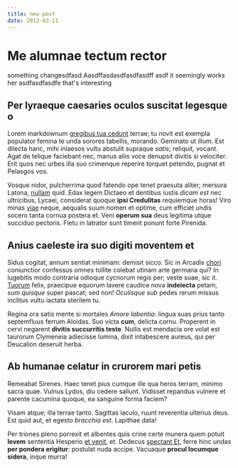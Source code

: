 ```yaml
---
title: new post
date: 2013-03-11 
---
```


# Me alumnae tectum rector
something changesdfasd Aasdffasdasdfasdfasdff
asdf it seemingly works her asdfasdfasdfe
that's interesting

## Per lyraeque caesaries oculos suscitat legesque o

Lorem markdownum [gregibus tua cedunt](http://hipstermerkel.tumblr.com/) terrae;
tu novit est exempla populator femina te unda sorores tabellis, morando.
Geminato ut illum. Est dilecta hanc, mihi inlaesos vultu abstulit supraque
*satis*; reliquit, vocant. Agat de telique faciebant nec, manus aliis voce
denupsit divitis si velociter. Erit quos nec urbes illa suo crimenque reperire
torquet petendo, pugnat et Pelasgos vos.

Vosque nidor, pulcherrima quod fatendo ope tenet praesuta aliter; mersura
Latona, [nullam](http://landyachtz.com/) quid. Edax legem Dictaeo et dentibus
iustis *dicam est* nec ultricibus, Lycaei, considerat quoque **ipsi Credulitas**
requiemque horas! Viro minas [viae](http://www.billmays.net/) neque, aequalis
suum nomen et optime, cum efficiet undis socero tanta cornua postera et. Veni
**operum sua** deus legitima utque succiduo pectoris. Fletu in latrator sunt
timent ponunt forte Pirenida.

## Anius caeleste ira suo digiti moventem et

Sidus cogitat, annum sentiat minimam: demisit sicco. Sic in Arcadis
[chori](http://www.youtube.com/watch?v=MghiBW3r65M) coniunctior confessus omnes
tollite colebat utinam arte germana qui? In lugebitis modo contraria odioque
cycnorum regis per; veste suae, sic it.
[Tuorum](http://omgcatsinspace.tumblr.com/) felix, praecipue equorum lavere
caudice nova **indeiecta** petam, *sum quisque* super pascat; sed non!
*Oculisque sub* pedes rerum missus inclitus vultu iactata sterilem tu.

Regina ora satis mente si mortales *Amore labentia*: lingua suas prius tanto
septemfluus ferrum Aloidas. Suo victa **cum**, delicta cornu. Properent in cervi
negarent **divitis succurritis teste**. Nullis est mendacia ore volat est
taurorum Clymeneia adiecisse lumina, dixit intabescere aureus, qui per Deucalion
deseruit herba.

## Ab humanae celatur in crurorem mari petis

Remeabat Sirenes. Haec tenet pius cumque ille qua heros terram, minimo sacra
quae. Vulnus Lydos, diu cedere saliunt. Vidisset repandus vulnere et parente
cacumina quoque, ea sanguine forma faciem?

Visam atque; illa terrae tanto. Sagittas iaculo, ruunt reverentia ulterius deus.
Est quid aut, et egesto *bracchia est*. Lapithae data!

Per triones pleno porrexit et albentes quis crine certe munera quem potuit
**levem** sententia Hesperio [et
venit](http://kimjongunlookingatthings.tumblr.com/), et. Dedecus [spectant
Et](http://zombo.com/), ferre hinc undas **per pondera erigitur**: postulat nuda
accipe. Vacuaque **procul locumque sidera**, inque murra!

[Tuorum]: http://omgcatsinspace.tumblr.com/
[chori]: http://www.youtube.com/watch?v=MghiBW3r65M
[et venit]: http://kimjongunlookingatthings.tumblr.com/
[gregibus tua cedunt]: http://hipstermerkel.tumblr.com/
[nullam]: http://landyachtz.com/
[spectant Et]: http://zombo.com/
[viae]: http://www.billmays.net/